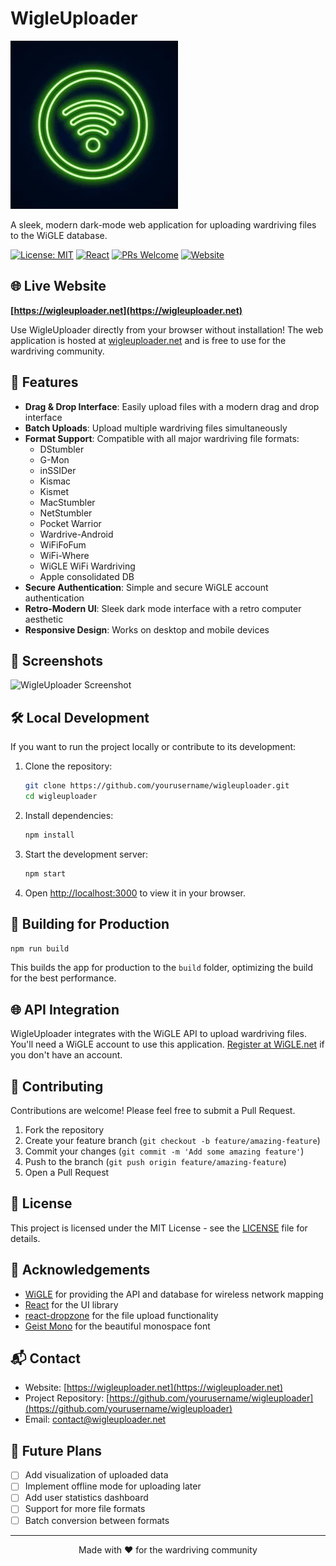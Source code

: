 # WigleUploader

![WigleUploader Logo](public/logo192.png)

A sleek, modern dark-mode web application for uploading wardriving files to the WiGLE database.

[![License: MIT](https://img.shields.io/badge/License-MIT-green.svg)](https://opensource.org/licenses/MIT)
[![React](https://img.shields.io/badge/React-18.x-blue)](https://reactjs.org/)
[![PRs Welcome](https://img.shields.io/badge/PRs-welcome-brightgreen.svg)](http://makeapullrequest.com)
[![Website](https://img.shields.io/website?url=https%3A%2F%2Fwigleuploader.net)](https://wigleuploader.net)

## 🌐 Live Website

**[https://wigleuploader.net](https://wigleuploader.net)**

Use WigleUploader directly from your browser without installation! The web application is hosted at [wigleuploader.net](https://wigleuploader.net) and is free to use for the wardriving community.

## 🚀 Features

- **Drag & Drop Interface**: Easily upload files with a modern drag and drop interface
- **Batch Uploads**: Upload multiple wardriving files simultaneously
- **Format Support**: Compatible with all major wardriving file formats:
  - DStumbler
  - G-Mon
  - inSSIDer
  - Kismac
  - Kismet
  - MacStumbler
  - NetStumbler
  - Pocket Warrior
  - Wardrive-Android
  - WiFiFoFum
  - WiFi-Where
  - WiGLE WiFi Wardriving
  - Apple consolidated DB
- **Secure Authentication**: Simple and secure WiGLE account authentication
- **Retro-Modern UI**: Sleek dark mode interface with a retro computer aesthetic
- **Responsive Design**: Works on desktop and mobile devices

## 📸 Screenshots

![WigleUploader Screenshot](public/screenshot.png)

## 🛠️ Local Development

If you want to run the project locally or contribute to its development:

1. Clone the repository:
   ```bash
   git clone https://github.com/yourusername/wigleuploader.git
   cd wigleuploader
   ```

2. Install dependencies:
   ```bash
   npm install
   ```

3. Start the development server:
   ```bash
   npm start
   ```

4. Open [http://localhost:3000](http://localhost:3000) to view it in your browser.

## 🔧 Building for Production

```bash
npm run build
```

This builds the app for production to the `build` folder, optimizing the build for the best performance.

## 🌐 API Integration

WigleUploader integrates with the WiGLE API to upload wardriving files. You'll need a WiGLE account to use this application. [Register at WiGLE.net](https://wigle.net/register) if you don't have an account.

## 🤝 Contributing

Contributions are welcome! Please feel free to submit a Pull Request.

1. Fork the repository
2. Create your feature branch (`git checkout -b feature/amazing-feature`)
3. Commit your changes (`git commit -m 'Add some amazing feature'`)
4. Push to the branch (`git push origin feature/amazing-feature`)
5. Open a Pull Request

## 📝 License

This project is licensed under the MIT License - see the [LICENSE](LICENSE) file for details.

## 🙏 Acknowledgements

- [WiGLE](https://wigle.net) for providing the API and database for wireless network mapping
- [React](https://reactjs.org/) for the UI library
- [react-dropzone](https://react-dropzone.js.org/) for the file upload functionality
- [Geist Mono](https://vercel.com/font) for the beautiful monospace font

## 📬 Contact

- Website: [https://wigleuploader.net](https://wigleuploader.net)
- Project Repository: [https://github.com/yourusername/wigleuploader](https://github.com/yourusername/wigleuploader)
- Email: [contact@wigleuploader.net](mailto:contact@wigleuploader.net)

## 🔮 Future Plans

- [ ] Add visualization of uploaded data
- [ ] Implement offline mode for uploading later
- [ ] Add user statistics dashboard
- [ ] Support for more file formats
- [ ] Batch conversion between formats

---

<p align="center">Made with ❤️ for the wardriving community</p>